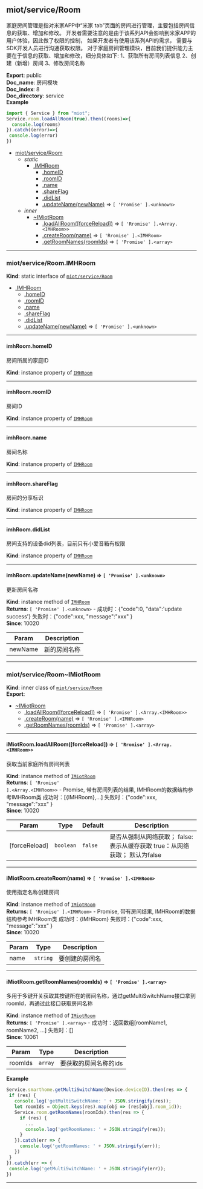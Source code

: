 <a name="module_miot/service/Room"></a>

## miot/service/Room
家庭房间管理是指对米家APP中“米家 tab”页面的房间进行管理，主要包括房间信息的获取、增加和修改。
开发者需要注意的是由于该系列API会影响到米家APP的用户体验，因此做了权限的控制，
如果开发者有使用该系列API的需求， 需要与SDK开发人员进行沟通获取权限。
对于家庭房间管理模块，目前我们提供能力主要在于信息的获取、增加和修改，细分具体如下:
1、获取所有房间列表信息  2、创建（新增）房间  3、修改房间名称

**Export**: public  
**Doc_name**: 房间模块  
**Doc_index**: 8  
**Doc_directory**: service  
**Example**  
```js
import { Service } from "miot";
Service.room.loadAllRoom(true).then((rooms)=>{
  console.log(rooms)
}).catch((error)=>{
 console.log(error)
})
```

* [miot/service/Room](#module_miot/service/Room)
    * _static_
        * [.IMHRoom](#module_miot/service/Room.IMHRoom)
            * [.homeID](#module_miot/service/Room.IMHRoom+homeID)
            * [.roomID](#module_miot/service/Room.IMHRoom+roomID)
            * [.name](#module_miot/service/Room.IMHRoom+name)
            * [.shareFlag](#module_miot/service/Room.IMHRoom+shareFlag)
            * [.didList](#module_miot/service/Room.IMHRoom+didList)
            * [.updateName(newName)](#module_miot/service/Room.IMHRoom+updateName) ⇒ <code>[ &#x27;Promise&#x27; ].&lt;unknown&gt;</code>
    * _inner_
        * [~IMiotRoom](#module_miot/service/Room..IMiotRoom)
            * [.loadAllRoom([forceReload])](#module_miot/service/Room..IMiotRoom+loadAllRoom) ⇒ <code>[ &#x27;Rromise&#x27; ].&lt;Array.&lt;IMHRoom&gt;&gt;</code>
            * [.createRoom(name)](#module_miot/service/Room..IMiotRoom+createRoom) ⇒ <code>[ &#x27;Rromise&#x27; ].&lt;IMHRoom&gt;</code>
            * [.getRoomNames(roomIds)](#module_miot/service/Room..IMiotRoom+getRoomNames) ⇒ <code>[ &#x27;Promise&#x27; ].&lt;array&gt;</code>


* * *

<a name="module_miot/service/Room.IMHRoom"></a>

### miot/service/Room.IMHRoom
**Kind**: static interface of [<code>miot/service/Room</code>](#module_miot/service/Room)  

* [.IMHRoom](#module_miot/service/Room.IMHRoom)
    * [.homeID](#module_miot/service/Room.IMHRoom+homeID)
    * [.roomID](#module_miot/service/Room.IMHRoom+roomID)
    * [.name](#module_miot/service/Room.IMHRoom+name)
    * [.shareFlag](#module_miot/service/Room.IMHRoom+shareFlag)
    * [.didList](#module_miot/service/Room.IMHRoom+didList)
    * [.updateName(newName)](#module_miot/service/Room.IMHRoom+updateName) ⇒ <code>[ &#x27;Promise&#x27; ].&lt;unknown&gt;</code>


* * *

<a name="module_miot/service/Room.IMHRoom+homeID"></a>

#### imhRoom.homeID
房间所属的家庭ID

**Kind**: instance property of [<code>IMHRoom</code>](#module_miot/service/Room.IMHRoom)  

* * *

<a name="module_miot/service/Room.IMHRoom+roomID"></a>

#### imhRoom.roomID
房间ID

**Kind**: instance property of [<code>IMHRoom</code>](#module_miot/service/Room.IMHRoom)  

* * *

<a name="module_miot/service/Room.IMHRoom+name"></a>

#### imhRoom.name
房间名称

**Kind**: instance property of [<code>IMHRoom</code>](#module_miot/service/Room.IMHRoom)  

* * *

<a name="module_miot/service/Room.IMHRoom+shareFlag"></a>

#### imhRoom.shareFlag
房间的分享标识

**Kind**: instance property of [<code>IMHRoom</code>](#module_miot/service/Room.IMHRoom)  

* * *

<a name="module_miot/service/Room.IMHRoom+didList"></a>

#### imhRoom.didList
房间支持的设备did列表，目前只有小爱音箱有权限

**Kind**: instance property of [<code>IMHRoom</code>](#module_miot/service/Room.IMHRoom)  

* * *

<a name="module_miot/service/Room.IMHRoom+updateName"></a>

#### imhRoom.updateName(newName) ⇒ <code>[ &#x27;Promise&#x27; ].&lt;unknown&gt;</code>
更新房间名称

**Kind**: instance method of [<code>IMHRoom</code>](#module_miot/service/Room.IMHRoom)  
**Returns**: <code>[ &#x27;Promise&#x27; ].&lt;unknown&gt;</code> - 成功时：{"code":0, "data":'update success'}
失败时：{"code":xxx, "message":"xxx" }  
**Since**: 10020  

| Param | Description |
| --- | --- |
| newName | 新的房间名称 |


* * *

<a name="module_miot/service/Room..IMiotRoom"></a>

### miot/service/Room~IMiotRoom
**Kind**: inner class of [<code>miot/service/Room</code>](#module_miot/service/Room)  
**Export**:   

* [~IMiotRoom](#module_miot/service/Room..IMiotRoom)
    * [.loadAllRoom([forceReload])](#module_miot/service/Room..IMiotRoom+loadAllRoom) ⇒ <code>[ &#x27;Rromise&#x27; ].&lt;Array.&lt;IMHRoom&gt;&gt;</code>
    * [.createRoom(name)](#module_miot/service/Room..IMiotRoom+createRoom) ⇒ <code>[ &#x27;Rromise&#x27; ].&lt;IMHRoom&gt;</code>
    * [.getRoomNames(roomIds)](#module_miot/service/Room..IMiotRoom+getRoomNames) ⇒ <code>[ &#x27;Promise&#x27; ].&lt;array&gt;</code>


* * *

<a name="module_miot/service/Room..IMiotRoom+loadAllRoom"></a>

#### iMiotRoom.loadAllRoom([forceReload]) ⇒ <code>[ &#x27;Rromise&#x27; ].&lt;Array.&lt;IMHRoom&gt;&gt;</code>
获取当前家庭所有房间列表

**Kind**: instance method of [<code>IMiotRoom</code>](#module_miot/service/Room..IMiotRoom)  
**Returns**: <code>[ &#x27;Rromise&#x27; ].&lt;Array.&lt;IMHRoom&gt;&gt;</code> - Promise, 带有房间列表的结果, IMHRoom的数据结构参考IMHRoom类
成功时：[{IMHRoom},...]
失败时：{"code":xxx, "message":"xxx" }  
**Since**: 10020  

| Param | Type | Default | Description |
| --- | --- | --- | --- |
| [forceReload] | <code>boolean</code> | <code>false</code> | 是否从强制从网络获取；  false:表示从缓存获取  true：从网络获取； 默认为false |


* * *

<a name="module_miot/service/Room..IMiotRoom+createRoom"></a>

#### iMiotRoom.createRoom(name) ⇒ <code>[ &#x27;Rromise&#x27; ].&lt;IMHRoom&gt;</code>
使用指定名称创建房间

**Kind**: instance method of [<code>IMiotRoom</code>](#module_miot/service/Room..IMiotRoom)  
**Returns**: <code>[ &#x27;Rromise&#x27; ].&lt;IMHRoom&gt;</code> - Promise, 带有房间结果,  IMHRoom的数据结构参考IMHRoom类
成功时：{IMHRoom}
失败时：{"code":xxx, "message":"xxx" }  
**Since**: 10020  

| Param | Type | Description |
| --- | --- | --- |
| name | <code>string</code> | 要创建的房间名 |


* * *

<a name="module_miot/service/Room..IMiotRoom+getRoomNames"></a>

#### iMiotRoom.getRoomNames(roomIds) ⇒ <code>[ &#x27;Promise&#x27; ].&lt;array&gt;</code>
多用于多键开关获取其按键所在的房间名称，通过getMultiSwitchName接口拿到roomId，再通过此接口获取房间名称

**Kind**: instance method of [<code>IMiotRoom</code>](#module_miot/service/Room..IMiotRoom)  
**Returns**: <code>[ &#x27;Promise&#x27; ].&lt;array&gt;</code> - 成功时：返回数组[roomName1, roomName2, ...]
失败时：[]  
**Since**: 10061  

| Param | Type | Description |
| --- | --- | --- |
| roomIds | <code>array</code> | 要获取的房间名称的ids |

**Example**  
```js
Service.smarthome.getMultiSwitchName(Device.deviceID).then(res => {
 if (res) {
   console.log('getMultiSwitchName: ' + JSON.stringify(res));
   let roomIds = Object.keys(res).map(obj => (res[obj].room_id));
   Service.room.getRoomNames(roomIds).then(res => {
     if (res) {
       ...
       console.log('getRoomNames: ' + JSON.stringify(res));
     }
   }).catch(err => {
     console.log('getRoomNames: ' + JSON.stringify(err));
   })
 }
}).catch(err => {
 console.log('getMultiSwitchName: ' + JSON.stringify(err));
})
```

* * *

